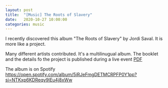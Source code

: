 ```yaml
---
layout: post
title:  "[Music] The Roots of Slavery" 
date:   2020-10-27 10:00:00
categories: music
---
```


I recently discovered this album "The Roots of Slavery" by Jordi Saval. It is more like a project.

Many different artists contributed. It's a multilinugual album. The booklet and the details fo the project is published during a live event [PDF](http://images.lincolncenter.org/image/upload/v1510078133/yfhyrdykntjgiereio7s.pdf)

The album is on Spotify https://open.spotify.com/album/5iRJeFmgDETMCRPFP0Y1pp?si=NTKxp6KDReqy9lEu4j8xWw

